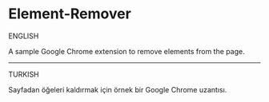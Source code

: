 # Element-Remover

ENGLISH

A sample Google Chrome extension to remove elements from the page.

---------------------------------------------------------------------------

TURKISH

Sayfadan öğeleri kaldırmak için örnek bir Google Chrome uzantısı.
